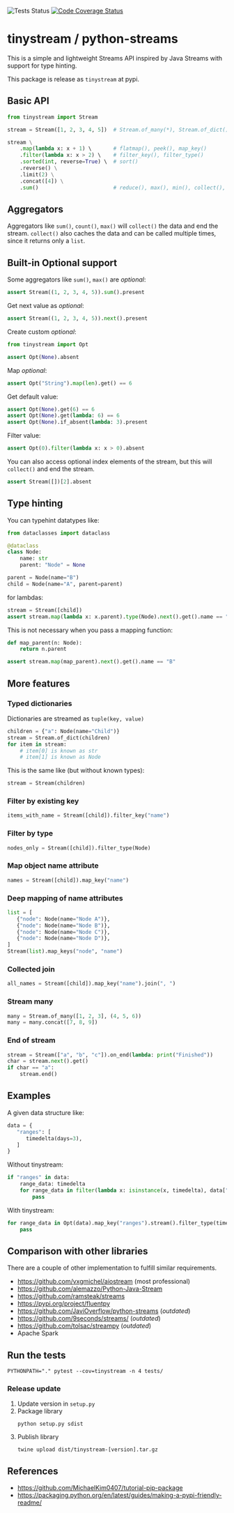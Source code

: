 ![Tests Status](https://github.com/mreiche/python-streams/actions/workflows/tests.yml/badge.svg)
[![Code Coverage Status](https://codecov.io/github/mreiche/python-streams/branch/main/graph/badge.svg)](https://app.codecov.io/github/mreiche/python-streams)

# tinystream / python-streams

This is a simple and lightweight Streams API inspired by Java Streams with support for type hinting.

This package is release as `tinystream` at pypi.

## Basic API

```python
from tinystream import Stream

stream = Stream([1, 2, 3, 4, 5])  # Stream.of_many(*), Stream.of_dict()

stream \
    .map(lambda x: x + 1) \       # flatmap(), peek(), map_key()
    .filter(lambda x: x > 2) \    # filter_key(), filter_type()
    .sorted(int, reverse=True) \  # sort()
    .reverse() \
    .limit(2) \
    .concat([4]) \
    .sum()                        # reduce(), max(), min(), collect(), count(), find()
```

## Aggregators

Aggregators like `sum()`, `count()`, `max()` will `collect()` the data and end the stream. `collect()` also caches the data and can be called multiple times, since it returns only a `list`.

## Built-in Optional support

Some aggregators like `sum()`, `max()` are *optional*:

```python
assert Stream((1, 2, 3, 4, 5)).sum().present
```

Get next value as *optional*:

```python
assert Stream((1, 2, 3, 4, 5)).next().present
```

Create custom *optional*:

```python
from tinystream import Opt

assert Opt(None).absent
```

Map *optional*:
```python
assert Opt("String").map(len).get() == 6
```

Get default value:
```python
assert Opt(None).get(6) == 6
assert Opt(None).get(lambda: 6) == 6
assert Opt(None).if_absent(lambda: 3).present
```

Filter value:

```python
assert Opt(0).filter(lambda x: x > 0).absent
```

You can also access optional index elements of the stream, but this will `collect()` and end the stream.
```python
assert Stream([])[2].absent
```

## Type hinting

You can typehint datatypes like:

```python
from dataclasses import dataclass

@dataclass
class Node:
    name: str
    parent: "Node" = None

parent = Node(name="B")
child = Node(name="A", parent=parent)
```

for lambdas:

```python
stream = Stream([child])
assert stream.map(lambda x: x.parent).type(Node).next().get().name == "B"
```

This is not necessary when you pass a mapping function:
```python
def map_parent(n: Node):
    return n.parent

assert stream.map(map_parent).next().get().name == "B"
```

## More features

### Typed dictionaries

Dictionaries are streamed as `tuple(key, value)`

```python
children = {"a": Node(name="Child")} 
stream = Stream.of_dict(children)
for item in stream:
    # item[0] is known as str
    # item[1] is known as Node
```

This is the same like (but without known types):
```python
stream = Stream(children)
```

### Filter by existing key
```python
items_with_name = Stream([child]).filter_key("name")
```

### Filter by type
```python
nodes_only = Stream([child]).filter_type(Node)
```

### Map object name attribute
```python
names = Stream([child]).map_key("name")
```

### Deep mapping of name attributes
```python
list = [
   {"node": Node(name="Node A")},
   {"node": Node(name="Node B")},
   {"node": Node(name="Node C")},
   {"node": Node(name="Node D")},
]
Stream(list).map_keys("node", "name")
```

### Collected join

```python
all_names = Stream([child]).map_key("name").join(", ")
```

### Stream many

```python
many = Stream.of_many([1, 2, 3], (4, 5, 6))
many = many.concat([7, 8, 9])
```

### End of stream
```python
stream = Stream(["a", "b", "c"]).on_end(lambda: print("Finished"))
char = stream.next().get()
if char == "a":
    stream.end()
```

## Examples

A given data structure like:
```python
data = {
   "ranges": [
      timedelta(days=3),
   ]
}
```

Without tinystream:
```python
if "ranges" in data:
    range_data: timedelta
    for range_data in filter(lambda x: isinstance(x, timedelta), data["ranges"]):
        pass
```

With tinystream:
```python
for range_data in Opt(data).map_key("ranges").stream().filter_type(timedelta):
    pass
```

## Comparison with other libraries

There are a couple of other implementation to fulfill similar requirements.

- https://github.com/vxgmichel/aiostream (most professional)
- https://github.com/alemazzo/Python-Java-Stream
- https://github.com/ramsteak/streams
- https://pypi.org/project/fluentpy
- https://github.com/JaviOverflow/python-streams (*outdated*)
- https://github.com/9seconds/streams/ (*outdated*)
- https://github.com/tolsac/streampy (*outdated*)
- Apache Spark

## Run the tests

```shell
PYTHONPATH="." pytest --cov=tinystream -n 4 tests/
```

### Release update
1. Update version in `setup.py`
2. Package library
    ```shell
    python setup.py sdist
    ```
3. Publish library
    ```shell
    twine upload dist/tinystream-[version].tar.gz
    ```

## References

- https://github.com/MichaelKim0407/tutorial-pip-package
- https://packaging.python.org/en/latest/guides/making-a-pypi-friendly-readme/
